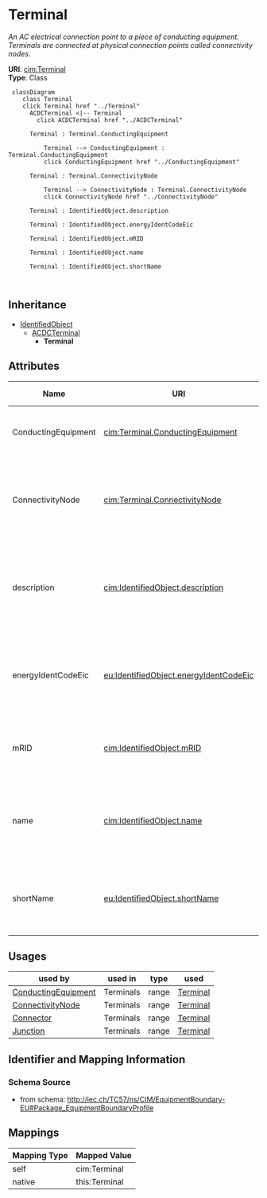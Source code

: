 # Terminal


_An AC electrical connection point to a piece of conducting equipment. Terminals are connected at physical connection points called connectivity nodes._





**URI**: [cim:Terminal](http://iec.ch/TC57/CIM100#Terminal)<br />
**Type**: Class




```mermaid
 classDiagram
    class Terminal
    click Terminal href "../Terminal"
      ACDCTerminal <|-- Terminal
        click ACDCTerminal href "../ACDCTerminal"
      
      Terminal : Terminal.ConductingEquipment
        
          Terminal --> ConductingEquipment : Terminal.ConductingEquipment
          click ConductingEquipment href "../ConductingEquipment"
        
      Terminal : Terminal.ConnectivityNode
        
          Terminal --> ConnectivityNode : Terminal.ConnectivityNode
          click ConnectivityNode href "../ConnectivityNode"
        
      Terminal : IdentifiedObject.description
        
      Terminal : IdentifiedObject.energyIdentCodeEic
        
      Terminal : IdentifiedObject.mRID
        
      Terminal : IdentifiedObject.name
        
      Terminal : IdentifiedObject.shortName
        
      
```





## Inheritance
* [IdentifiedObject](IdentifiedObject.md)
    * [ACDCTerminal](ACDCTerminal.md)
        * **Terminal**



## Attributes


| Name | URI | Cardinality and Range | Description | Inheritance |
| ---  | --- | --- | --- | --- |
| ConductingEquipment | [cim:Terminal.ConductingEquipment](http://iec.ch/TC57/CIM100#Terminal.ConductingEquipment) | 1 <br />  [ConductingEquipment](ConductingEquipment.md)  | The conducting equipment of the terminal | direct |
| ConnectivityNode | [cim:Terminal.ConnectivityNode](http://iec.ch/TC57/CIM100#Terminal.ConnectivityNode) | 0..1 <br />  [ConnectivityNode](ConnectivityNode.md)  | The connectivity node to which this terminal connects with zero impedance | direct |
| description | [cim:IdentifiedObject.description](http://iec.ch/TC57/CIM100#IdentifiedObject.description) | 0..1 <br />  string  | The description is a free human readable text describing or naming the object | [IdentifiedObject](IdentifiedObject.md) |
| energyIdentCodeEic | [eu:IdentifiedObject.energyIdentCodeEic](http://iec.ch/TC57/CIM100-European#IdentifiedObject.energyIdentCodeEic) | 0..1 <br />  string  | The attribute is used for an exchange of the EIC code (Energy identification ... | [IdentifiedObject](IdentifiedObject.md) |
| mRID | [cim:IdentifiedObject.mRID](http://iec.ch/TC57/CIM100#IdentifiedObject.mRID) | 1 <br />  string  | Master resource identifier issued by a model authority | [IdentifiedObject](IdentifiedObject.md) |
| name | [cim:IdentifiedObject.name](http://iec.ch/TC57/CIM100#IdentifiedObject.name) | 1 <br />  string  | The name is any free human readable and possibly non unique text naming the o... | [IdentifiedObject](IdentifiedObject.md) |
| shortName | [eu:IdentifiedObject.shortName](http://iec.ch/TC57/CIM100-European#IdentifiedObject.shortName) | 0..1 <br />  string  | The attribute is used for an exchange of a human readable short name with len... | [IdentifiedObject](IdentifiedObject.md) |





## Usages

| used by | used in | type | used |
| ---  | --- | --- | --- |
| [ConductingEquipment](ConductingEquipment.md) | Terminals | range | [Terminal](Terminal.md) |
| [ConnectivityNode](ConnectivityNode.md) | Terminals | range | [Terminal](Terminal.md) |
| [Connector](Connector.md) | Terminals | range | [Terminal](Terminal.md) |
| [Junction](Junction.md) | Terminals | range | [Terminal](Terminal.md) |






## Identifier and Mapping Information







### Schema Source


* from schema: http://iec.ch/TC57/ns/CIM/EquipmentBoundary-EU#Package_EquipmentBoundaryProfile





## Mappings

| Mapping Type | Mapped Value |
| ---  | ---  |
| self | cim:Terminal |
| native | this:Terminal |




